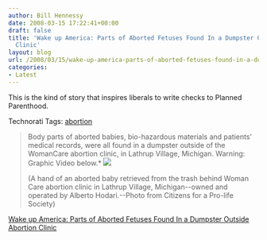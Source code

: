 ```yaml
---
author: Bill Hennessy
date: 2008-03-15 17:22:41+00:00
draft: false
title: 'Wake up America: Parts of Aborted Fetuses Found In a Dumpster Outside Abortion
  Clinic'
layout: blog
url: /2008/03/15/wake-up-america-parts-of-aborted-fetuses-found-in-a-dumpster-outside-abortion-clinic/
categories:
- Latest
---
```


This is the kind of story that inspires liberals to write checks to Planned Parenthood.

 

Technorati Tags: [abortion](https://technorati.com/tags/abortion)

 

>   
> 
> Body parts of aborted babies, bio-hazardous materials and patients' medical records, were all found in a dumpster outside of the WomanCare abortion clinic, in Lathrup Village, Michigan. Warning: Graphic Video below.*
[![](https://bp0.blogger.com/_Xn_O-mM2sFk/R9vsx6N0aSI/AAAAAAAABSI/6Hcc2qlNX9w/s400/baby+hand.jpg)
](https://bp0.blogger.com/_Xn_O-mM2sFk/R9vsx6N0aSI/AAAAAAAABSI/6Hcc2qlNX9w/s1600-h/baby+hand.jpg)
> 
>    
> 
> (A hand of an aborted baby retrieved from the trash behind Woman Care abortion clinic in Lathrup Village, Michigan--owned and operated by Alberto Hodari.--Photo from Citizens for a Pro-life Society)
> 
> 

 

[Wake up America: Parts of Aborted Fetuses Found In a Dumpster Outside Abortion Clinic](https://wwwwakeupamericans-spree.blogspot.com/2008/03/parts-of-aborted-fetuses-found-in.html)
